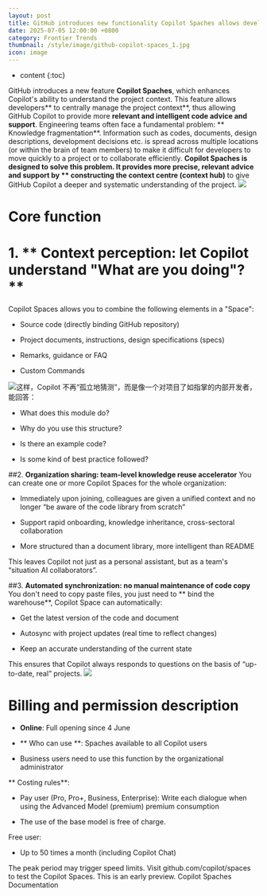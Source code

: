 ```yaml
---
layout: post
title: GitHub introduces new functionality Copilot Spaches allows developers to centralize all information on the project
date: 2025-07-05 12:00:00 +0800
category: Frontier Trends
thumbnail: /style/image/github-copilot-spaces_1.jpg
icon: image
---
```

* content
{:toc}

GitHub introduces a new feature **Copilot Spaches**, which enhances Copilot's ability to understand the project context. This feature allows developers** to centrally manage the project context**, thus allowing GitHub Copilot to provide more **relevant and intelligent code advice and support**.
Engineering teams often face a fundamental problem: ** Knowledge fragmentation**. Information such as codes, documents, design descriptions, development decisions etc. is spread across multiple locations (or within the brain of team members) to make it difficult for developers to move quickly to a project or to collaborate efficiently.
**Copilot Spaches is designed to solve this problem. It provides more precise, relevant advice and support by ** constructing the context centre (context hub)** to give GitHub Copilot a deeper and systematic understanding of the project.
![](https://assets-v2.circle.so/lhncn2wqo6nz8ddzla0w7xo9wwaa)
# Core function

# 1. ** Context perception: let Copilot understand "What are you doing"?**
Copilot Spaces allows you to combine the following elements in a "Space":

- Source code (directly binding GitHub repository)

- Project documents, instructions, design specifications (specs)

- Remarks, guidance or FAQ

- Custom Commands

![](https://assets-v2.circle.so/2pbmx4i7bw384a4i9utmo5v44o28)这样，Copilot 不再“孤立地猜测”，而是像一个对项目了如指掌的内部开发者，能回答：

- What does this module do?

- Why do you use this structure?

- Is there an example code?

- Is some kind of best practice followed?

##2. **Organization sharing: team-level knowledge reuse accelerator**
You can create one or more Copilot Spaces for the whole organization:

- Immediately upon joining, colleagues are given a unified context and no longer “be aware of the code library from scratch”

- Support rapid onboarding, knowledge inheritance, cross-sectoral collaboration

- More structured than a document library, more intelligent than README

This leaves Copilot not just as a personal assistant, but as a team's “situation AI collaborators”.

##3. **Automated synchronization: no manual maintenance of code copy**
You don't need to copy paste files, you just need to ** bind the warehouse**, Copilot Space can automatically:

- Get the latest version of the code and document

- Autosync with project updates (real time to reflect changes)

- Keep an accurate understanding of the current state

This ensures that Copilot always responds to questions on the basis of “up-to-date, real” projects.
![](https://assets-v2.circle.so/f5xvhuhqyj5irlrn0s91rk5wqsii)
# Billing and permission description

- **Online**: Full opening since 4 June

- ** Who can use **:
Spaches available to all Copilot users

- Business users need to use this function by the organizational administrator

** Costing rules**:

- Pay user (Pro, Pro+, Business, Enterprise):
Write each dialogue when using the Advanced Model (premium) premium consumption

- The use of the base model is free of charge.

Free user:

- Up to 50 times a month (including Copilot Chat)

The peak period may trigger speed limits.
Visit github.com/copilot/spaces to test the Copilot Spaces. This is an early preview.
Copilot Spaches Documentation
